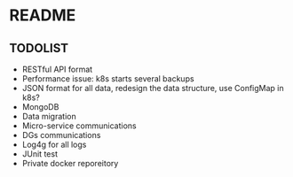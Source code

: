 # README
## TODOLIST
- RESTful API format
- Performance issue: k8s starts several backups
- JSON format for all data, redesign the data structure, use ConfigMap in k8s?
- MongoDB
- Data migration
- Micro-service communications 
- DGs communications
- Log4g for all logs
- JUnit test
- Private docker reporeitory
